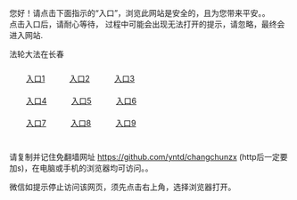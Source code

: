 您好！请点击下面指示的“入口”，浏览此网站是安全的，且为您带来平安。。 <br/>
点击入口后，请耐心等待， 过程中可能会出现无法打开的提示，请忽略，最终会进入网站. </br>

法轮大法在长春<br/>
<div style="padding:10px"><a style="margin:20px" target="_blank" href="https://d23uhi5dqs0cv8.cloudfront.net/2Qpsp?qwpxm" id="ccLink1" rel="nofollow">入口1</a> <a target="_blank" style="margin:20px" href="https://d1mq837it3ei7e.cloudfront.net/2Qpsp?ofoahm" id="ccLink2" rel="nofollow">入口2</a> <a style="margin:20px" target="_blank" href="https://d1nrano8sevo8w.cloudfront.net/2Qpsp?lwoynvb" id="ccLink3" rel="nofollow">入口3</a></div>

<div style="padding:10px" ><a style="margin:20px" target="_blank" href="https://d23uhi5dqs0cv8.cloudfront.net/2Qpsp?qwpxm" id="ccLink4" rel="nofollow">入口4</a> <a style="margin:20px" href="https://d1mq837it3ei7e.cloudfront.net/2Qpsp?ofoahm" target="_blank" id="ccLink5" rel="nofollow">入口5</a> <a style="margin:20px" href="https://d1nrano8sevo8w.cloudfront.net/2Qpsp?lwoynvb" target="_blank" id="ccLink6" rel="nofollow">入口6</a></div>

<div style="padding:10px"><a style="margin:20px" target="_blank" href="https://d23uhi5dqs0cv8.cloudfront.net/2Qpsp?qwpxm" id="ccLink7" rel="nofollow">入口7</a> <a style="margin:20px" href="https://d1mq837it3ei7e.cloudfront.net/2Qpsp?ofoahm" target="_blank" id="ccLink8" rel="nofollow">入口8</a> <a style="margin:20px" target="_blank" href="https://d1nrano8sevo8w.cloudfront.net/2Qpsp?lwoynvb" id="ccLink9" rel="nofollow">入口9</a></div>

<br/>



请复制并记住免翻墙网址 https://github.com/yntd/changchunzx (http后一定要加s)，在电脑或手机的浏览器均可访问。。<br/>

微信如提示停止访问该网页，须先点击右上角，选择浏览器打开。
